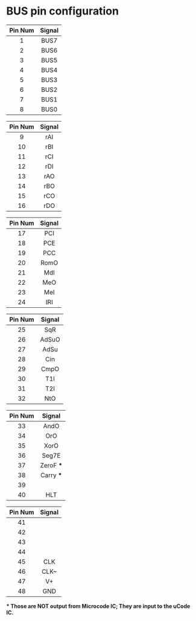 # BUS pin configuration

| Pin Num | Signal |
|  :---:  |  :---: |
|    1    |  BUS7  |
|    2    |  BUS6  |
|    3    |  BUS5  |
|    4    |  BUS4  |
|    5    |  BUS3  |
|    6    |  BUS2  |
|    7    |  BUS1  |
|    8    |  BUS0  |

| Pin Num | Signal |
|  :---:  |  :---: |
|    9    |  rAI   |
|    10   |  rBI   |
|    11   |  rCI   |
|    12   |  rDI   |
|    13   |  rAO   |
|    14   |  rBO   |
|    15   |  rCO   |
|    16   |  rDO   |

| Pin Num | Signal |
|  :---:  |  :---: |
|    17   |  PCI   |
|    18   |  PCE   |
|    19   |  PCC   |
|    20   |  RomO  |
|    21   |  MdI   |
|    22   |  MeO   |
|    23   |  MeI   |
|    24   |  IRI   |

| Pin Num | Signal |
|  :---:  |  :---: |
|    25   |  SqR   |
|    26   |  AdSuO |
|    27   |  AdSu  |
|    28   |  Cin   |
|    29   |  CmpO  |
|    30   |  T1I   |
|    31   |  T2I   |
|    32   |  NtO   |

| Pin Num | Signal |
|  :---:  |  :---: |
|    33   | AndO   |
|    34   | OrO    |
|    35   | XorO   |
|    36   | Seg7E  |
|    37   | ZeroF **\***|
|    38   | Carry **\***|
|    39   |        |
|    40   | HLT    |

| Pin Num | Signal |
|  :---:  |  :---: |
|    41   |        |
|    42   |        |
|    43   |        |
|    44   |        |
|    45   |  CLK   |
|    46   |  CLK~  |
|    47   |  V+    |
|    48   |  GND   |


**\* Those are NOT output from Microcode IC; They are input to the uCode IC.**